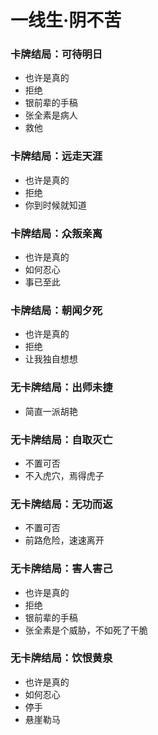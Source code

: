 # 一线生·阴不苦

### 卡牌结局：可待明日
- 也许是真的
- 拒绝
- 银前辈的手稿
- 张全素是病人
- 救他

### 卡牌结局：远走天涯
- 也许是真的
- 拒绝
- 你到时候就知道

### 卡牌结局：众叛亲离
- 也许是真的
- 如何忍心
- 事已至此

### 卡牌结局：朝闻夕死
- 也许是真的
- 拒绝
- 让我独自想想

### 无卡牌结局：出师未捷
- 简直一派胡艳

### 无卡牌结局：自取灭亡
- 不置可否
- 不入虎穴，焉得虎子

### 无卡牌结局：无功而返
- 不置可否
- 前路危险，速速离开

### 无卡牌结局：害人害己
- 也许是真的
- 拒绝
- 银前辈的手稿
- 张全素是个威胁，不如死了干脆

### 无卡牌结局：饮恨黄泉
- 也许是真的
- 如何忍心
- 停手
- 悬崖勒马


